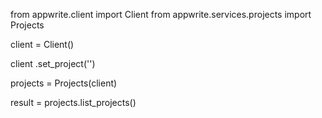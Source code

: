 from appwrite.client import Client
from appwrite.services.projects import Projects

client = Client()

client
    .set_project('')

projects = Projects(client)

result = projects.list_projects()
